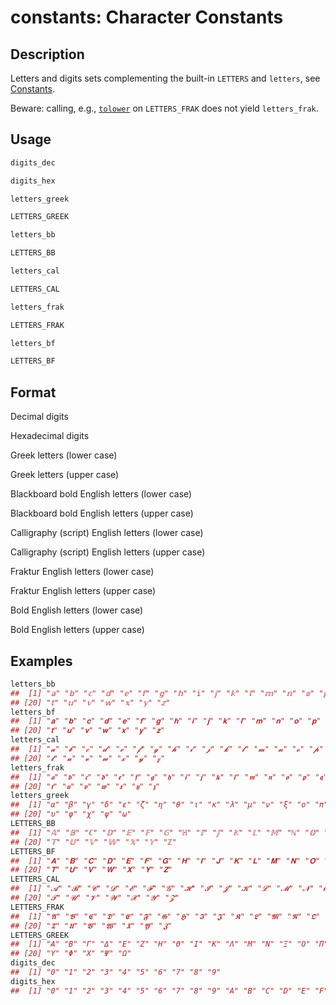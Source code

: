 # constants: Character Constants

## Description

Letters and digits sets complementing the built-in `LETTERS` and `letters`, see [Constants](https://stat.ethz.ch/R-manual/R-patched/library/base/html/Constants.html).

Beware: calling, e.g., [`tolower`](chartr.md) on `LETTERS_FRAK` does not yield `letters_frak`.

## Usage

```r
digits_dec

digits_hex

letters_greek

LETTERS_GREEK

letters_bb

LETTERS_BB

letters_cal

LETTERS_CAL

letters_frak

LETTERS_FRAK

letters_bf

LETTERS_BF
```

## Format

Decimal digits

Hexadecimal digits

Greek letters (lower case)

Greek letters (upper case)

Blackboard bold English letters (lower case)

Blackboard bold English letters (upper case)

Calligraphy (script) English letters (lower case)

Calligraphy (script) English letters (upper case)

Fraktur English letters (lower case)

Fraktur English letters (upper case)

Bold English letters (lower case)

Bold English letters (upper case)

## Examples




```r
letters_bb
##  [1] "𝕒" "𝕓" "𝕔" "𝕕" "𝕖" "𝕗" "𝕘" "𝕙" "𝕚" "𝕛" "𝕜" "𝕝" "𝕞" "𝕟" "𝕠" "𝕡" "𝕢" "𝕣" "𝕤"
## [20] "𝕥" "𝕦" "𝕧" "𝕨" "𝕩" "𝕪" "𝕫"
letters_bf
##  [1] "𝐚" "𝐛" "𝐜" "𝐝" "𝐞" "𝐟" "𝐠" "𝐡" "𝐢" "𝐣" "𝐤" "𝐥" "𝐦" "𝐧" "𝐨" "𝐩" "𝐪" "𝐫" "𝐬"
## [20] "𝐭" "𝐮" "𝐯" "𝐰" "𝐱" "𝐲" "𝐳"
letters_cal
##  [1] "𝓪" "𝓫" "𝓬" "𝓭" "𝓮" "𝓯" "𝓰" "𝓱" "𝓲" "𝓳" "𝓴" "𝓵" "𝓶" "𝓷" "𝓸" "𝓹" "𝓺" "𝓻" "𝓼"
## [20] "𝓽" "𝓾" "𝓿" "𝔀" "𝔁" "𝔂" "𝔃"
letters_frak
##  [1] "𝖆" "𝖇" "𝖈" "𝖉" "𝖊" "𝖋" "𝖌" "𝖍" "𝖎" "𝖏" "𝖐" "𝖑" "𝖒" "𝖓" "𝖔" "𝖕" "𝖖" "𝖗" "𝖘"
## [20] "𝖙" "𝖚" "𝖛" "𝖜" "𝖝" "𝖞" "𝖟"
letters_greek
##  [1] "α" "β" "γ" "δ" "ε" "ζ" "η" "θ" "ι" "κ" "λ" "μ" "ν" "ξ" "ο" "π" "ρ" "σ" "τ"
## [20] "υ" "φ" "χ" "ψ" "ω"
LETTERS_BB
##  [1] "𝔸" "𝔹" "ℂ" "𝔻" "𝔼" "𝔽" "𝔾" "ℍ" "𝕀" "𝕁" "𝕂" "𝕃" "𝕄" "ℕ" "𝕆" "ℙ" "ℚ" "ℝ" "𝕊"
## [20] "𝕋" "𝕌" "𝕍" "𝕎" "𝕏" "𝕐" "ℤ"
LETTERS_BF
##  [1] "𝐀" "𝐁" "𝐂" "𝐃" "𝐄" "𝐅" "𝐆" "𝐇" "𝐈" "𝐉" "𝐊" "𝐋" "𝐌" "𝐍" "𝐎" "𝐏" "𝐐" "𝐑" "𝐒"
## [20] "𝐓" "𝐔" "𝐕" "𝐖" "𝐗" "𝐘" "𝐙"
LETTERS_CAL
##  [1] "𝓐" "𝓑" "𝓒" "𝓓" "𝓔" "𝓕" "𝓖" "𝓗" "𝓘" "𝓙" "𝓚" "𝓛" "𝓜" "𝓝" "𝓞" "𝓟" "𝓠" "𝓡" "𝓢"
## [20] "𝓣" "𝓤" "𝓥" "𝓦" "𝓧" "𝓨" "𝓩"
LETTERS_FRAK
##  [1] "𝕬" "𝕭" "𝕮" "𝕯" "𝕰" "𝕱" "𝕲" "𝕳" "𝕴" "𝕵" "𝕶" "𝕷" "𝕸" "𝕹" "𝕺" "𝕻" "𝕼" "𝕽" "𝕾"
## [20] "𝕿" "𝖀" "𝖁" "𝖂" "𝖃" "𝖄" "𝖅"
LETTERS_GREEK
##  [1] "Α" "Β" "Γ" "Δ" "Ε" "Ζ" "Η" "Θ" "Ι" "Κ" "Λ" "Μ" "Ν" "Ξ" "Ο" "Π" "Ρ" "Σ" "Τ"
## [20] "Υ" "Φ" "Χ" "Ψ" "Ω"
digits_dec
##  [1] "0" "1" "2" "3" "4" "5" "6" "7" "8" "9"
digits_hex
##  [1] "0" "1" "2" "3" "4" "5" "6" "7" "8" "9" "A" "B" "C" "D" "E" "F"
```
